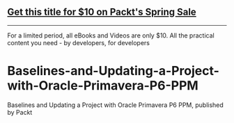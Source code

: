 ## [Get this title for $10 on Packt's Spring Sale](https://www.packt.com/V17686?utm_source=github&utm_medium=packt-github-repo&utm_campaign=spring_10_dollar_2022)
-----
For a limited period, all eBooks and Videos are only $10. All the practical content you need \- by developers, for developers

# Baselines-and-Updating-a-Project-with-Oracle-Primavera-P6-PPM
Baselines and Updating a Project with Oracle Primavera P6 PPM, published by Packt
